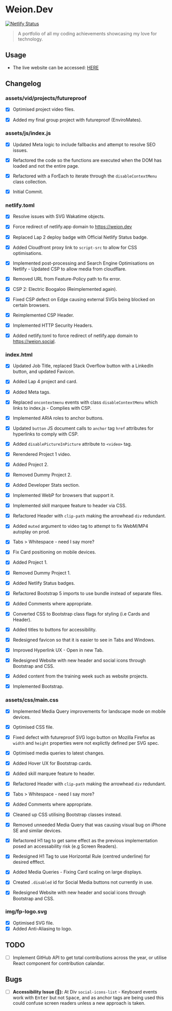 # Weion.Dev

[![Netlify Status](https://api.netlify.com/api/v1/badges/a3309f19-bbdc-485b-a3ae-e96be0836b6f/deploy-status)](https://app.netlify.com/sites/weion/deploys)

> A portfolio of all my coding achievements showcasing my love for technology.

## Usage

* The live website can be accessed: [HERE](https://weion.dev)

## Changelog

### assets/vid/projects/futureproof

- [x] Optimised project video files.

- [x] Added my final group project with futureproof (EnviroMates).

### assets/js/index.js

- [x] Updated Meta logic to include fallbacks and attempt to resolve SEO issues.

- [x] Refactored the code so the functions are executed when the DOM has loaded and not the entire page.

- [x] Refactored with a ForEach to iterate through the `disableContextMenu` class collection.

- [x] Initial Commit.

### netlify.toml

- [x] Resolve issues with SVG Wakatime objects.

- [x] Force redirect of netlify.app domain to https://weion.dev

- [x] Replaced Lap 2 deploy badge with Official Netlify Status badge.

- [x] Added Cloudfront proxy link to `script-src` to allow for CSS optimisations.

- [x] Implemented post-processing and Search Engine Optimisations on Netlify - Updated CSP to allow media from cloudflare.

- [x] Removed URL from Feature-Policy path to fix error.

- [x] CSP 2: Electric Boogaloo (Reimplemented again).

- [x] Fixed CSP defect on Edge causing external SVGs being blocked on certain browsers.

- [x] Reimplemented CSP Header.

- [x] Implemented HTTP Security Headers.

- [x] Added netlify.toml to force redirect of netlify.app domain to https://weion.social.

### index.html

- [x] Updated Job Title, replaced Stack Overflow button with a LinkedIn button, and updated Favicon.

- [x] Added Lap 4 project and card.

- [x] Added Meta tags.

- [x] Replaced `oncontextmenu` events with class `disableContextMenu` which links to index.js - Complies with CSP. 

- [x] Implemented ARIA roles to anchor buttons.

- [x] Updated `button` JS document calls to `anchor` tag `href` attributes for hyperlinks to comply with CSP.

- [x] Added `disablePictureInPicture` attribute to `<video>` tag.

- [x] Rerendered Project 1 video.

- [x] Added Project 2.

- [x] Removed Dummy Project 2.

- [x] Added Developer Stats section.

- [x] Implemented WebP for browsers that support it.

- [x] Implemented skill marquee feature to header via CSS.

- [x] Refactored Header with `clip-path` making the arrowhead `div` redundant.

- [x] Added `muted` argument to video tag to attempt to fix WebM/MP4 autoplay on prod.

- [x] Tabs > Whitespace - need I say more?

- [x] Fix Card positioning on mobile devices.

- [x] Added Project 1.

- [x] Removed Dummy Project 1.

- [x] Added Netlify Status badges.

- [x] Refactored Bootstrap 5 imports to use bundle instead of separate files.

- [x] Added Comments where appropriate.

- [x] Converted CSS to Bootstrap class flags for styling (i.e Cards and Header).

- [x] Added titles to buttons for accessibility.

- [x] Redesigned favicon so that it is easier to see in Tabs and Windows.

- [x] Improved Hyperlink UX - Open in new Tab.

- [x] Redesigned Website with new header and social icons through Bootstrap and CSS.

- [x] Added content from the training week such as website projects.

- [x] Implemented Bootstrap.

### assets/css/main.css

- [x] Implemented Media Query improvements for landscape mode on mobile devices.

- [x] Optimised CSS file.

- [x] Fixed defect with futureproof SVG logo button on Mozilla Firefox as `width` and `height` properties were not explictly defined per SVG spec.

- [x] Optimised media queries to latest changes.

- [x] Added Hover UX for Bootstrap cards.

- [x] Added skill marquee feature to header.

- [x] Refactored Header with `clip-path` making the arrowhead `div` redundant.

- [x] Tabs > Whitespace - need I say more?

- [x] Added Comments where appropriate.

- [x] Cleaned up CSS utilising Bootstrap classes instead.

- [x] Removed unneeded Media Query that was causing visual bug on iPhone SE and similar devices.

- [x] Refactored H1 tag to get same effect as the previous implementation posed an accessability risk (e.g Screen Readers).

- [x] Redesigned H1 Tag to use Horizontal Rule (centred underline) for desired efffect.

- [x] Added Media Queries - Fixing Card scaling on large displays.

- [x] Created `.disabled` id for Social Media buttons not currently in use.

- [x] Redesigned Website with new header and social icons through Bootstrap and CSS.


### img/fp-logo.svg

- [x] Optimised SVG file.
- [x] Added Anti-Aliasing to logo.

## TODO

- [ ] Implement GitHub API to get total contributions across the year, or utilise React component for contribution calandar.

## Bugs

- [ ] **Accessibility Issue (🔴):**  At Div `social-icons-list` - Keyboard events work with <kbd>Enter</kbd> but not <kbd>Space</kbd>, and as anchor tags are being used this could confuse screen readers unless a new approach is taken.
